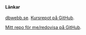 #### Länkar

[dbwebb.se](https://dbwebb.se/kurser/design-v2).
[Kursrepot på GitHub](https://github.com/dbwebb-se/design).

[Mitt repo för me/redovisa på GitHub](https://github.com/johanhanses/design).
